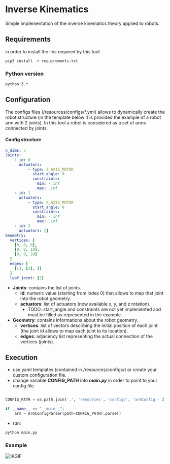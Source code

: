 # Inverse Kinematics 
Simple implementation of the inverse kinematics theory applied to robots.

## Requirements 

in order to install the libs required by this tool

```shell 
pip3 install -r requirements.txt
```

### Python version
```shell 
python 3.*
```

## Configuration
The configs files (/resources/configs/*.yml) allows to dynamically create the robot structure (in the template below it is provided the example of a robot arm with 2 joints). In this tool a robot is considered as a set of arms connected by joints.

#### Config structure
``` yaml
n_dims: 3
Joints:  
    - id: 0
      actuators:     
          - type: Z_AXIS_MOTOR
            start_angle: 0
            constraints:         
              min: -.inf 
              max: .inf
    - id: 1
      actuators: 
          - type: X_AXIS_MOTOR
            start_angle: 0
            constraints:         
              min: -.inf 
              max: .inf
    - id: 2
      actuators: []
Geometry:
  vertices: [
    [0, 0, 0],
    [0, 0, 10],
    [0, 0, 20]    
  ]
  edges: [
    [1], [2], []
  ]
  leaf_joint: [2]
```

+ **Joints**: contains the list of joints.
    + **id**: numeric value (starting from index 0) that allows to map that joint into the robot geometry.
    + **actuators**: list of actuators (now available x, y, and z rotation).
        - TODO: start_angle and constraints are not yet implemented and must be filled as represented in the example.
+ **Geometry**: contains informations about the robot geometry.
    + **vertices**: list of vectors describing the initial position of each joint (the joint id allows to map each joint to its location).
    + **edges**: adjacency list representing the actual connection of the vertices (joints).

## Execution
+ use yaml templates (contained in /resources/configs/) or create your custom configuration file.
+ change variable **CONFIG_PATH** into ***main.py*** in order to point to your config file.
```python                    

CONFIG_PATH = os.path.join('.', 'resources', 'configs', 'armConfig - 2 joints.yml')

if __name__ == "__main__":    
    arm = ArmConfigParser(path=CONFIG_PATH).parse()    

```
+ run:
```shell 
python main.py
```


### Example 
![IKGIF](./imgs/gif/robotArmInvKinem.gif) 
